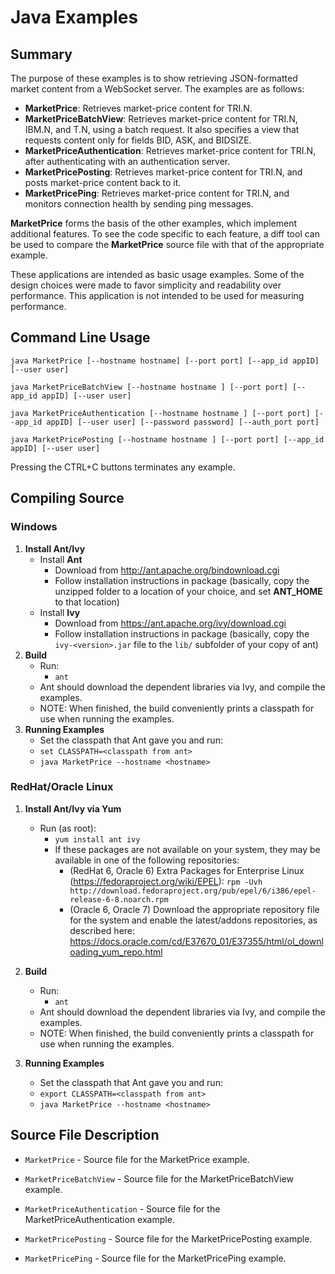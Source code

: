 # Java Examples
## Summary

The purpose of these examples is to show retrieving JSON-formatted market content
from a WebSocket server. The examples are as follows:

* __MarketPrice__: Retrieves market-price content for TRI.N.
* __MarketPriceBatchView__: Retrieves market-price content for TRI.N, IBM.N, and T.N, 
  using a batch request. It also specifies a view that requests content only for fields 
  BID, ASK, and BIDSIZE.
* __MarketPriceAuthentication__: Retrieves market-price content for TRI.N, after 
  authenticating with an authentication server.
* __MarketPricePosting__: Retrieves market-price content for TRI.N, and posts
  market-price content back to it.
* __MarketPricePing__: Retrieves market-price content for TRI.N, and monitors
  connection health by sending ping messages.

__MarketPrice__ forms the basis of the other examples, which implement additional
features. To see the code specific to each feature, a diff tool can be used to compare
the __MarketPrice__ source file with that of the appropriate example.

These applications are intended as basic usage examples. Some of the design choices
were made to favor simplicity and readability over performance. This application 
is not intended to be used for measuring performance.
## Command Line Usage

```java MarketPrice [--hostname hostname] [--port port] [--app_id appID] [--user user]```

```java MarketPriceBatchView [--hostname hostname ] [--port port] [--app_id appID] [--user user]```

```java MarketPriceAuthentication [--hostname hostname ] [--port port] [--app_id appID] [--user user] [--password password] [--auth_port port]```

```java MarketPricePosting [--hostname hostname ] [--port port] [--app_id appID] [--user user]```

Pressing the CTRL+C buttons terminates any example.
## Compiling Source
### Windows
1. __Install Ant/Ivy__
    - Install __Ant__
      - Download from <http://ant.apache.org/bindownload.cgi>
      - Follow installation instructions in package (basically, copy the unzipped folder to a location of your choice, and set __ANT\_HOME__ to that location)
    - Install __Ivy__
      - Download from <https://ant.apache.org/ivy/download.cgi>
      - Follow installation instructions in package (basically, copy the `ivy-<version>.jar` file to the `lib/` subfolder of your copy of ant)
2. __Build__
    - Run:
	    -  `ant`
	- Ant should download the dependent libraries via Ivy, and compile the examples.
    - NOTE: When finished, the build conveniently prints a classpath for use when running the 
      examples.
3. __Running Examples__
    - Set the classpath that Ant gave you and run:
    - `set CLASSPATH=<classpath from ant>`
    - `java MarketPrice --hostname <hostname>`

### RedHat/Oracle Linux
1. __Install Ant/Ivy via Yum__
    - Run (as root):
	    - `yum install ant ivy`
        - If these packages are not available on your system, they may be available in one of the following repositories:
          - (RedHat 6, Oracle 6) Extra Packages for Enterprise Linux (<https://fedoraproject.org/wiki/EPEL>): 
            `rpm -Uvh http://download.fedoraproject.org/pub/epel/6/i386/epel-release-6-8.noarch.rpm`
		  - (Oracle 6, Oracle 7) Download the appropriate repository file for the system and enable the latest/addons repositories, as described here: <https://docs.oracle.com/cd/E37670_01/E37355/html/ol_downloading_yum_repo.html>
		    
2. __Build__
    - Run:
	    -  `ant`
    - Ant should download the dependent libraries via Ivy, and compile the examples.
    - NOTE: When finished, the build conveniently prints a classpath for use when running the 
      examples.
3. __Running Examples__
    - Set the classpath that Ant gave you and run:
    - `export CLASSPATH=<classpath from ant>`
    - `java MarketPrice --hostname <hostname>`

## Source File Description

* `MarketPrice` - Source file for the MarketPrice example.

* `MarketPriceBatchView` - Source file for the MarketPriceBatchView example.

* `MarketPriceAuthentication` - Source file for the MarketPriceAuthentication example.

* `MarketPricePosting` - Source file for the MarketPricePosting example.

* `MarketPricePing` - Source file for the MarketPricePing example.
